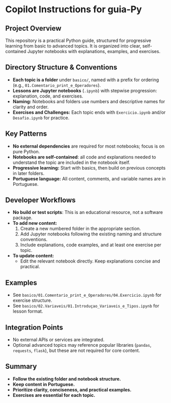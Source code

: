 # Copilot Instructions for guia-Py

## Project Overview
This repository is a practical Python guide, structured for progressive learning from basic to advanced topics. It is organized into clear, self-contained Jupyter notebooks with explanations, examples, and exercises.

## Directory Structure & Conventions
- **Each topic is a folder** under `basico/`, named with a prefix for ordering (e.g., `01.Comentario_print_e_Operadores`).
- **Lessons are Jupyter notebooks** (`.ipynb`) with stepwise progression: explanation, code, and exercises.
- **Naming:** Notebooks and folders use numbers and descriptive names for clarity and order.
- **Exercises and Challenges:** Each topic ends with `Exercicio.ipynb` and/or `Desafio.ipynb` for practice.

## Key Patterns
- **No external dependencies** are required for most notebooks; focus is on pure Python.
- **Notebooks are self-contained**: all code and explanations needed to understand the topic are included in the notebook itself.
- **Progressive learning:** Start with basics, then build on previous concepts in later folders.
- **Portuguese language:** All content, comments, and variable names are in Portuguese.

## Developer Workflows
- **No build or test scripts**: This is an educational resource, not a software package.
- **To add new content:**
  1. Create a new numbered folder in the appropriate section.
  2. Add Jupyter notebooks following the existing naming and structure conventions.
  3. Include explanations, code examples, and at least one exercise per topic.
- **To update content:**
  - Edit the relevant notebook directly. Keep explanations concise and practical.

## Examples
- See `basico/01.Comentario_print_e_Operadores/04.Exercicio.ipynb` for exercise structure.
- See `basico/02.Variaveis/01.Introduçao_Variaveis_e_Tipos.ipynb` for lesson format.

## Integration Points
- No external APIs or services are integrated.
- Optional advanced topics may reference popular libraries (`pandas`, `requests`, `flask`), but these are not required for core content.

## Summary
- **Follow the existing folder and notebook structure.**
- **Keep content in Portuguese.**
- **Prioritize clarity, conciseness, and practical examples.**
- **Exercises are essential for each topic.**
